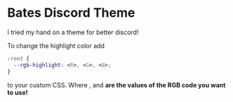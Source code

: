 # Bates Discord Theme

I tried my hand on a theme for better discord!

To change the highlight color add
```css
:root {
  --rgb-highlight: <R>, <G>, <B>;
}
```
to your custom CSS. Where <R>, <G> and <B> are the values of the RGB code you want to use!
